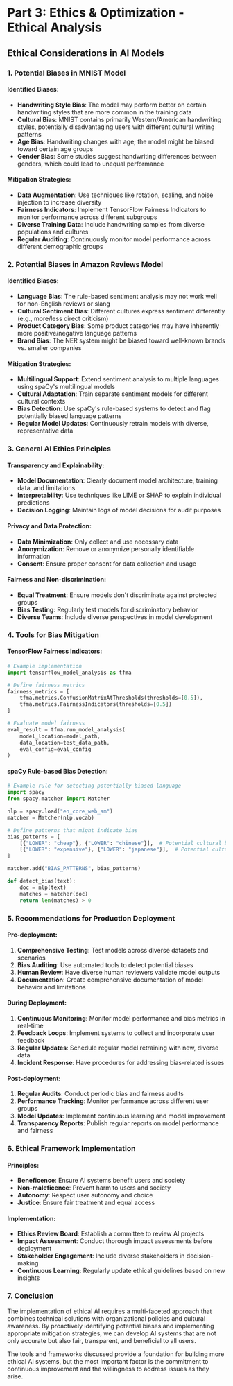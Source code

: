 # Part 3: Ethics & Optimization - Ethical Analysis

## Ethical Considerations in AI Models

### 1. Potential Biases in MNIST Model

#### Identified Biases:
- **Handwriting Style Bias**: The model may perform better on certain handwriting styles that are more common in the training data
- **Cultural Bias**: MNIST contains primarily Western/American handwriting styles, potentially disadvantaging users with different cultural writing patterns
- **Age Bias**: Handwriting changes with age; the model might be biased toward certain age groups
- **Gender Bias**: Some studies suggest handwriting differences between genders, which could lead to unequal performance

#### Mitigation Strategies:
- **Data Augmentation**: Use techniques like rotation, scaling, and noise injection to increase diversity
- **Fairness Indicators**: Implement TensorFlow Fairness Indicators to monitor performance across different subgroups
- **Diverse Training Data**: Include handwriting samples from diverse populations and cultures
- **Regular Auditing**: Continuously monitor model performance across different demographic groups

### 2. Potential Biases in Amazon Reviews Model

#### Identified Biases:
- **Language Bias**: The rule-based sentiment analysis may not work well for non-English reviews or slang
- **Cultural Sentiment Bias**: Different cultures express sentiment differently (e.g., more/less direct criticism)
- **Product Category Bias**: Some product categories may have inherently more positive/negative language patterns
- **Brand Bias**: The NER system might be biased toward well-known brands vs. smaller companies

#### Mitigation Strategies:
- **Multilingual Support**: Extend sentiment analysis to multiple languages using spaCy's multilingual models
- **Cultural Adaptation**: Train separate sentiment models for different cultural contexts
- **Bias Detection**: Use spaCy's rule-based systems to detect and flag potentially biased language patterns
- **Regular Model Updates**: Continuously retrain models with diverse, representative data

### 3. General AI Ethics Principles

#### Transparency and Explainability:
- **Model Documentation**: Clearly document model architecture, training data, and limitations
- **Interpretability**: Use techniques like LIME or SHAP to explain individual predictions
- **Decision Logging**: Maintain logs of model decisions for audit purposes

#### Privacy and Data Protection:
- **Data Minimization**: Only collect and use necessary data
- **Anonymization**: Remove or anonymize personally identifiable information
- **Consent**: Ensure proper consent for data collection and usage

#### Fairness and Non-discrimination:
- **Equal Treatment**: Ensure models don't discriminate against protected groups
- **Bias Testing**: Regularly test models for discriminatory behavior
- **Diverse Teams**: Include diverse perspectives in model development

### 4. Tools for Bias Mitigation

#### TensorFlow Fairness Indicators:
```python
# Example implementation
import tensorflow_model_analysis as tfma

# Define fairness metrics
fairness_metrics = [
    tfma.metrics.ConfusionMatrixAtThresholds(thresholds=[0.5]),
    tfma.metrics.FairnessIndicators(thresholds=[0.5])
]

# Evaluate model fairness
eval_result = tfma.run_model_analysis(
    model_location=model_path,
    data_location=test_data_path,
    eval_config=eval_config
)
```

#### spaCy Rule-based Bias Detection:
```python
# Example rule for detecting potentially biased language
import spacy
from spacy.matcher import Matcher

nlp = spacy.load("en_core_web_sm")
matcher = Matcher(nlp.vocab)

# Define patterns that might indicate bias
bias_patterns = [
    [{"LOWER": "cheap"}, {"LOWER": "chinese"}],  # Potential cultural bias
    [{"LOWER": "expensive"}, {"LOWER": "japanese"}],  # Potential cultural bias
]

matcher.add("BIAS_PATTERNS", bias_patterns)

def detect_bias(text):
    doc = nlp(text)
    matches = matcher(doc)
    return len(matches) > 0
```

### 5. Recommendations for Production Deployment

#### Pre-deployment:
1. **Comprehensive Testing**: Test models across diverse datasets and scenarios
2. **Bias Auditing**: Use automated tools to detect potential biases
3. **Human Review**: Have diverse human reviewers validate model outputs
4. **Documentation**: Create comprehensive documentation of model behavior and limitations

#### During Deployment:
1. **Continuous Monitoring**: Monitor model performance and bias metrics in real-time
2. **Feedback Loops**: Implement systems to collect and incorporate user feedback
3. **Regular Updates**: Schedule regular model retraining with new, diverse data
4. **Incident Response**: Have procedures for addressing bias-related issues

#### Post-deployment:
1. **Regular Audits**: Conduct periodic bias and fairness audits
2. **Performance Tracking**: Monitor performance across different user groups
3. **Model Updates**: Implement continuous learning and model improvement
4. **Transparency Reports**: Publish regular reports on model performance and fairness

### 6. Ethical Framework Implementation

#### Principles:
- **Beneficence**: Ensure AI systems benefit users and society
- **Non-maleficence**: Prevent harm to users and society
- **Autonomy**: Respect user autonomy and choice
- **Justice**: Ensure fair treatment and equal access

#### Implementation:
- **Ethics Review Board**: Establish a committee to review AI projects
- **Impact Assessment**: Conduct thorough impact assessments before deployment
- **Stakeholder Engagement**: Include diverse stakeholders in decision-making
- **Continuous Learning**: Regularly update ethical guidelines based on new insights

### 7. Conclusion

The implementation of ethical AI requires a multi-faceted approach that combines technical solutions with organizational policies and cultural awareness. By proactively identifying potential biases and implementing appropriate mitigation strategies, we can develop AI systems that are not only accurate but also fair, transparent, and beneficial to all users.

The tools and frameworks discussed provide a foundation for building more ethical AI systems, but the most important factor is the commitment to continuous improvement and the willingness to address issues as they arise.

